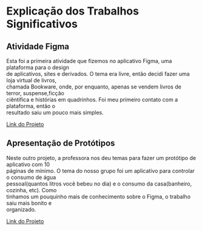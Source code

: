 <div>
  <h1>Explicação dos Trabalhos Significativos</h1>
  <h2>Atividade Figma</h2>
  <p>Esta foi a primeira atividade que fizemos no aplicativo Figma, uma plataforma para o design<br>de aplicativos, sites e derivados.
  O tema era livre, então decidi fazer uma loja virtual de livros,<br>chamada Bookware, onde, por enquanto, apenas se vendem livros de
  terror, suspense,ficção<br>ciêntifica e histórias em quadrinhos. Foi meu primeiro contato com a plataforma, então o<br>resultado saiu
  um pouco mais simples.</p>
  <a href="https://www.figma.com/file/WsC55GfHU1oLgFfOhjnZmU/BookWare?node-id=0-1">Link do Projeto</a><br>
  <h2>Apresentação de Protótipos</h2>
  <p>Neste outro projeto, a professora nos deu temas para fazer um protótipo de aplicativo com 10<br>páginas de mínimo. O tema do nosso
  grupo foi um aplicativo para controlar o consumo de água<br>pessoal(quantos litros você bebeu no dia) e o consumo da casa(banheiro, cozinha,
  etc). Como<br>tinhamos um pouquinho mais de conhecimento sobre o Figma, o trabalho saiu mais bonito e<br>organizado.</p>
  <a href="https://www.figma.com/file/sUySSYXaab6eUzmvgdqrI0/WaterHour?node-id=0%3A1&t=qJFgbPyoSlbPqy4t-1">Link do Projeto</a>
  </div>
